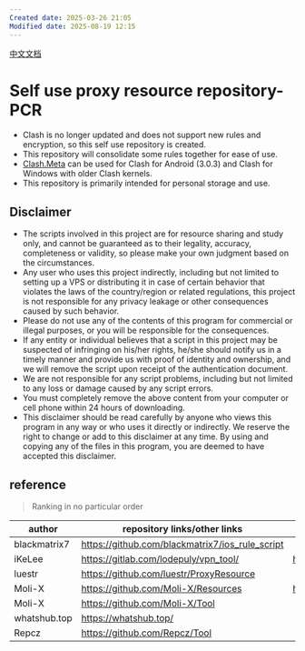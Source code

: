 ```yaml
---
Created date: 2025-03-26 21:05
Modified date: 2025-08-19 12:15
---
```

[中文文档](https://github.com/LaolunsiG/PCR/blob/main/README_CN.md)

# Self use proxy resource repository-PCR

- Clash is no longer updated and does not support new rules and encryption, so this self use repository is created.
- This repository will consolidate some rules together for ease of use.
- [Clash.Meta](https://github.com/LaolunsiG/PCR/tree/main/Rules/Clash.Meta) can be used for Clash for Android (3.0.3) and Clash for Windows with older Clash kernels.
- This repository is primarily intended for personal storage and use.

## Disclaimer

- The scripts involved in this project are for resource sharing and study only, and cannot be guaranteed as to their legality, accuracy, completeness or validity, so please make your own judgment based on the circumstances.
- Any user who uses this project indirectly, including but not limited to setting up a VPS or distributing it in case of certain behavior that violates the laws of the country/region or related regulations, this project is not responsible for any privacy leakage or other consequences caused by such behavior.
- Please do not use any of the contents of this program for commercial or illegal purposes, or you will be responsible for the consequences.
- If any entity or individual believes that a script in this project may be suspected of infringing on his/her rights, he/she should notify us in a timely manner and provide us with proof of identity and ownership, and we will remove the script upon receipt of the authentication document.
- We are not responsible for any script problems, including but not limited to any loss or damage caused by any script errors.
- You must completely remove the above content from your computer or cell phone within 24 hours of downloading.
- This disclaimer should be read carefully by anyone who views this program in any way or who uses it directly or indirectly. We reserve the right to change or add to this disclaimer at any time. By using and copying any of the files in this program, you are deemed to have accepted this disclaimer.

## reference

> Ranking in no particular order

| author       | repository links/other links                    | telegram            |
| ------------ | ----------------------------------------------- | ------------------- |
| blackmatrix7 | https://github.com/blackmatrix7/ios_rule_script |                     |
| iKeLee       | https://gitlab.com/lodepuly/vpn_tool/           | https://t.me/iKeLee |
| luestr       | https://github.com/luestr/ProxyResource         |                     |
| Moli-X       | https://github.com/Moli-X/Resources             | https://t.me/QuantX |
| Moli-X       | https://github.com/Moli-X/Tool                  |                     |
| whatshub.top | https://whatshub.top/                           |                     |
| Repcz        | https://github.com/Repcz/Tool                   |                     |
